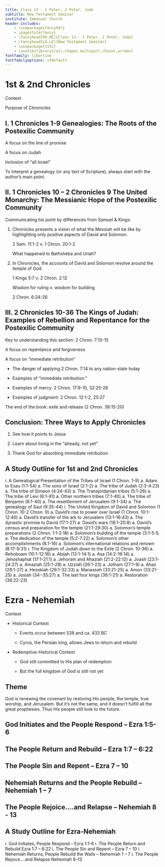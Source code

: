 ```yaml
---
title: Class 13 - 1 Peter, 2 Peter, Jude
subtitle: New Testament Seminar
institute: Immanuel Church
header-includes:
    - \usepackage{fancyhdr}
    - \pagestyle{fancy}
    - \fancyhead[RO,RE]{Class 13 - 1 Peter, 2 Peter, Jude}
    - \fancyhead[LO,LE]{New Testament Seminar}
    - \usepackage{tikz}
    - \usetikzlibrary{calc,shapes.multipart,chains,arrows}
fontfamily: libertine
fontfamilyoptions: sfdefault
---
```


# 1st &amp; 2nd Chronicles

Context

Purpose of Chronicles

## I. 1 Chronicles 1-9 Genealogies: The Roots of the Postexilic Community

A focus on the line of promise

A focus on Judah

Inclusion of “all Israel”

To interpret a genealogy (or any text of Scripture), always start with the author’s main point.

## II. 1 Chronicles 10 – 2 Chronicles 9 The United Monarchy: The Messianic Hope of the Postexilic Community

Communicating his point by differences from Samuel & Kings:

1. Chronicles presents a vision of what the Messiah will be like by highlighting only positive aspects of David and Solomon.  

    2 Sam. 11:1-2 v. 1 Chron. 20:1-2

    What happened to Bathsheba and Uriah?

2. In Chronicles, the accounts of David and Solomon revolve around the temple of God.

    1 Kings 5:7 v. 2 Chron. 2:12

    Wisdom for ruling v. wisdom for building

    2 Chron. 6:24-26

## III. 2 Chronicles 10-36 The Kings of Judah: Examples of Rebellion and Repentance for the Postexilic Community

Key to understanding this section: 2 Chron. 7:13-15

A focus on repentance and forgiveness

A focus on “immediate retribution”

- The danger of applying 2 Chron. 7:14 to any nation-state today

- Examples of “immediate retribution:”

- Examples of mercy: 2 Chron. 17:9-10, 32:25-26

- Examples of judgment: 2 Chron. 12:1-2, 25:27

The end of the book: exile and release (2 Chron. 36:15-20)

## Conclusion: Three Ways to Apply Chronicles

1. See how it points to Jesus

2. Learn about living in the “already, not yet”

3. Thank God for absorbing immediate retribution

## A Study Outline for 1st and 2nd Chronicles

i. A Genealogical Presentation of the Tribes of Israel (1 Chron. 1-9)
   a. Adam to Esau (1:1-54)
   a. The sons of Israel (2:1-2)
   a. The tribe of Judah (2:3-4:23)
   a. The tribe of Simeon (4:24-43)
   a. The Transjordanian tribes (5:1-26)
   a. The tribe of Levi (6:1-81)
   a. Other northern tribes (7:1-40)
   a. The tribe of Benjamin (8:1-40)
   a. The resettlement of Jerusalem (9:1-34)
   a. The genealogy of Saul (9:35-44)
i. The United Kingdom of David and Solomon (1 Chron. 10-2 Chron. 9)
   a. David’s rise to power over Israel (1 Chron. 10:1-12:40)
   a. David’s transfer of the ark to Jerusalem (13:1-16:43)
   a. The dynastic promise to David (17:1-27)
   a. David’s wars (18:1-20:8)
   a. David’s census and preparation for the temple (21:1-29:30)
   a. Solomon’s temple preparations (2 Chron. 1:1-2:18)
   a. Solomon’s building of the temple (3:1-5:1)
   a. The dedication of the temple (5:2-7:22)
   a. Solomon’s other accomplishments (8:1-16)
   a. Solomon’s international relations and renown (8:17-9:31)
i. The Kingdom of Judah down to the Exile (2 Chron. 10-36)
   a. Rehoboam (10:1-12:16)
   a. Abijah (13:1-14:1)
   a. Asa (14:2-16:14)
   a. Jehoshaphat (17:1-21:1)
   a. Jehoram and Ahaziah (21:2-22:12)
   a. Joash (23:1-24:27)
   a. Amaziah (25:1-28)
   a. Uzziah (26:1-23)
   a. Jotham (27:1-9)
   a. Ahaz (28:1-27)
   a. Hezekiah (29:1-32:33)
   a. Manasseh (33:21-25)
   a. Amon (33:21-25)
   a. Josiah (34:-35:27)
   a. The last four kings (36:1-21)
   a. Restoration (36:22-23)

# Ezra - Nehemiah

Context

- Historical Context

  - Events occur between 538 and ca. 433 BC

  - Cyrus, the Persian king, allows Jews to return and rebuild 

- Redemptive-Historical Context

  - God still committed to His plan of redemption

  - But the full kingdom of God is still not yet

## Theme

God is renewing the covenant by restoring His people, the temple, true worship, and Jerusalem.  But it’s not the same, and it doesn’t fulfill all the great prophesies.  Thus His people still look to the future.  

## God Initiates and the People Respond – Ezra 1:5-6

## The People Return and Rebuild – Ezra 1:7 – 6:22

## The People Sin and Repent – Ezra 7 – 10

## Nehemiah Returns and the People Rebuild – Nehemiah 1 – 7

## The People Rejoice….and Relapse – Nehemiah 8 - 13

## A Study Outline for Ezra-Nehemiah

i. God Initiates, People Respond – Ezra 1:1-6
i. The People Return and Rebuild Ezra 1:7 – 6:22
i. The People Sin and Repent – Ezra 7 – 10
i. Nehemiah Returns, People Rebuild the Walls – Nehemiah  1 – 7
i. The People Rejoice….and Relapse Nehemiah 8-13
